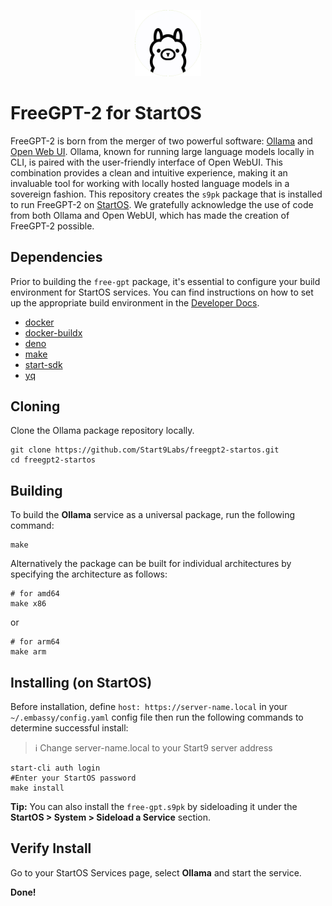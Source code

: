 <p align="center">
  <img src="icon.png" alt="Project Logo" width="21%">
</p>

# FreeGPT-2 for StartOS

FreeGPT-2 is born from the merger of two powerful software: [Ollama](https://github.com/ollama/ollama) and [Open Web UI](https://github.com/open-webui/open-webui). Ollama, known for running large language models locally in CLI, is paired with the user-friendly interface of Open WebUI. This combination provides a clean and intuitive experience, making it an invaluable tool for working with locally hosted language models in a sovereign fashion. This repository creates the `s9pk` package that is installed to run FreeGPT-2 on [StartOS](https://github.com/Start9Labs/start-os/). We gratefully acknowledge the use of code from both Ollama and Open WebUI, which has made the creation of FreeGPT-2 possible.

## Dependencies

Prior to building the `free-gpt` package, it's essential to configure your build environment for StartOS services. You can find instructions on how to set up the appropriate build environment in the [Developer Docs](https://docs.start9.com/latest/developer-docs/packaging).

- [docker](https://docs.docker.com/get-docker)
- [docker-buildx](https://docs.docker.com/buildx/working-with-buildx/)
- [deno](https://deno.land/)
- [make](https://www.gnu.org/software/make/)
- [start-sdk](https://github.com/Start9Labs/start-os/tree/sdk/core)
- [yq](https://mikefarah.gitbook.io/yq)

## Cloning

Clone the Ollama package repository locally.

```
git clone https://github.com/Start9Labs/freegpt2-startos.git
cd freegpt2-startos
```

## Building

To build the **Ollama** service as a universal package, run the following command:

```
make
```

Alternatively the package can be built for individual architectures by specifying the architecture as follows:

```
# for amd64
make x86
```
or
```
# for arm64
make arm
```

## Installing (on StartOS)

Before installation, define `host: https://server-name.local` in your `~/.embassy/config.yaml` config file then run the following commands to determine successful install:

> :information_source: Change server-name.local to your Start9 server address

```
start-cli auth login
#Enter your StartOS password
make install
```

**Tip:** You can also install the `free-gpt.s9pk` by sideloading it under the **StartOS > System > Sideload a Service** section.

## Verify Install

Go to your StartOS Services page, select **Ollama** and start the service.

**Done!**